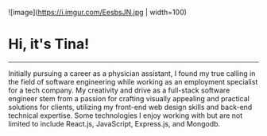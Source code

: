 ![image](https://i.imgur.com/EesbsJN.jpg | width=100)
# Hi, it's Tina!
***
Initially pursuing a career as a physician assistant, I found my true calling in the field of software engineering while working as an employment specialist for a tech company. My creativity and drive as a full-stack software engineer stem from a passion for crafting visually appealing and practical solutions for clients, utilizing my front-end web design skills and back-end technical expertise. Some technologies I enjoy working with but are not limited to include React.js, JavaScript, Express.js, and Mongodb. 



